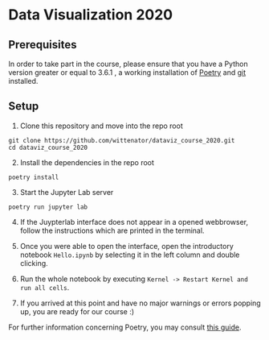 # Data Visualization 2020

## Prerequisites

In order to take part in the course, please ensure that you have a Python version greater or equal to 3.6.1 , a working installation of [Poetry](https://python-poetry.org/docs/) and [git](https://git-scm.com/book/en/v2/Getting-Started-Installing-Git) installed.

## Setup

1. Clone this repository and move into the repo root

```
git clone https://github.com/wittenator/dataviz_course_2020.git
cd dataviz_course_2020
```

2. Install the dependencies in the repo root

```
poetry install
```

3. Start the Jupyter Lab server

```
poetry run jupyter lab
```

4. If the Juypterlab interface does not appear in a opened webbrowser, follow the instructions which are printed in the terminal.

5. Once you were able to open the interface, open the introductory notebook `Hello.ipynb` by selecting it in the left column and double clicking.

6. Run the whole notebook by executing `Kernel -> Restart Kernel and run all cells`.

7. If you arrived at this point and have no major warnings or errors popping up, you are ready for our course :)

For further information concerning Poetry, you may consult [this guide](https://python-poetry.org/docs/cli/).

